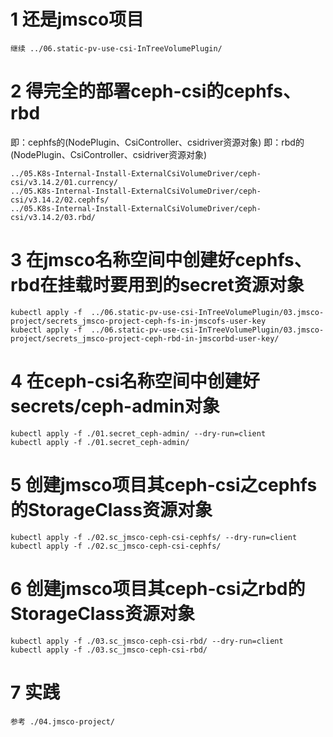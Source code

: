 # 1 还是jmsco项目
```
继续 ../06.static-pv-use-csi-InTreeVolumePlugin/
```

# 2 得完全的部署ceph-csi的cephfs、rbd
即：cephfs的(NodePlugin、CsiController、csidriver资源对象)
即：rbd的(NodePlugin、CsiController、csidriver资源对象)
```
../05.K8s-Internal-Install-ExternalCsiVolumeDriver/ceph-csi/v3.14.2/01.currency/
../05.K8s-Internal-Install-ExternalCsiVolumeDriver/ceph-csi/v3.14.2/02.cephfs/
../05.K8s-Internal-Install-ExternalCsiVolumeDriver/ceph-csi/v3.14.2/03.rbd/
```

# 3 在jmsco名称空间中创建好cephfs、rbd在挂载时要用到的secret资源对象
```
kubectl apply -f  ../06.static-pv-use-csi-InTreeVolumePlugin/03.jmsco-project/secrets_jmsco-project-ceph-fs-in-jmscofs-user-key
kubectl apply -f  ../06.static-pv-use-csi-InTreeVolumePlugin/03.jmsco-project/secrets_jmsco-project-ceph-rbd-in-jmscorbd-user-key/
```

# 4 在ceph-csi名称空间中创建好secrets/ceph-admin对象
```
kubectl apply -f ./01.secret_ceph-admin/ --dry-run=client
kubectl apply -f ./01.secret_ceph-admin/ 
```

# 5 创建jmsco项目其ceph-csi之cephfs的StorageClass资源对象
```
kubectl apply -f ./02.sc_jmsco-ceph-csi-cephfs/ --dry-run=client
kubectl apply -f ./02.sc_jmsco-ceph-csi-cephfs/
```

# 6 创建jmsco项目其ceph-csi之rbd的StorageClass资源对象
```
kubectl apply -f ./03.sc_jmsco-ceph-csi-rbd/ --dry-run=client
kubectl apply -f ./03.sc_jmsco-ceph-csi-rbd/
```

# 7 实践
```
参考 ./04.jmsco-project/
```



